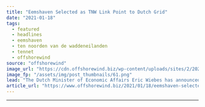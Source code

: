 ```yaml
---
title: "Eemshaven Selected as TNW Link Point to Dutch Grid"
date: "2021-01-18"
tags: 
  - featured
  - headlines
  - eemshaven
  - ten noorden van de waddeneilanden
  - tennet
  - offshorewind
source: "offshorewind"
image_url: "https://cdn.offshorewind.biz/wp-content/uploads/sites/2/2021/01/18115003/RVO_TnW_Overzicht_VKA_IEA_VBB.png"
image_fp: "/assets/img/post_thumbnails/61.png"
lead: "The Dutch Minister of Economic Affairs Eric Wiebes has announced that the Ten Noorden"
article_url: "https://www.offshorewind.biz/2021/01/18/eemshaven-selected-as-tnw-link-point-to-dutch-grid/"
---
```


---
